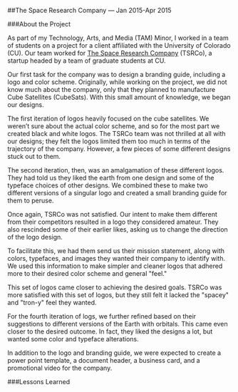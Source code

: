 ##The Space Research Company &mdash; Jan 2015-Apr 2015

###About the Project

As part of my Technology, Arts, and Media (TAM) Minor, I worked in a team of students on a project for a client affiliated with the University of Colorado (CU). Our team worked for <a href="http://thespaceresearchcompany.com/" target="_blank">The Space Research Company</a> (TSRCo), a startup headed by a team of graduate students at CU. 

Our first task for the company was to design a branding guide, including a logo and color scheme. Originally, while working on the project, we did not know much about the company, only that they planned to manufacture Cube Satellites (CubeSats). With this small amount of knowledge, we began our designs.

The first iteration of logos heavily focused on the cube satellites. We weren&rsquo;t sure about the actual color scheme, and so for the most part we created black and white logos. The TSRCo team was not thrilled at all with our designs; they felt the logos limited them too much in terms of the trajectory of the company. However, a few pieces of some different designs stuck out to them.

The second iteration, then, was an amalgamation of these different logos. They had told us they liked the earth from one design and some of the typeface choices of other designs. We combined these to make two different versions of a singular logo and created a small branding guide for them to peruse.

Once again, TSRCo was not satisfied. Our intent to make them different from their competitors resulted in a logo they considered amateur. They also rescinded some of their earlier likes, asking us to change the direction of the logo design.

To facilitate this, we had them send us their mission statement, along with colors, typefaces, and images they wanted their company to identify with. We used this information to make simpler and cleaner logos that adhered more to their desired color scheme and general "feel."

This set of logos came closer to achieving the desired goals. TSRCo was more satisfied with this set of logos, but they still felt it lacked the "spacey" and "tron-y" feel they wanted. 

For the fourth iteration of logs, we further refined based on their suggestions to different versions of the Earth with orbitals. This came even closer to the desired outcome. In fact, they liked the designs a lot, but wanted some color and typeface alterations.

In addition to the logo and branding guide, we were expected to create a power point template, a document header, a business card, and a promotional video for the company.


###Lessons Learned